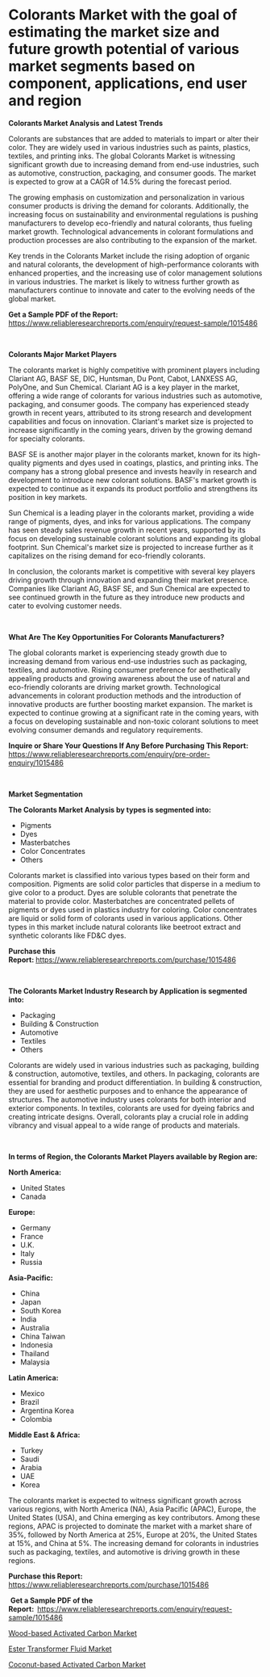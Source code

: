 <p><h1>Colorants Market with the goal of estimating the market size and future growth potential of various market segments based on component, applications, end user and region</h1></p><p><strong>Colorants Market Analysis and Latest Trends</strong></p>
<p><p>Colorants are substances that are added to materials to impart or alter their color. They are widely used in various industries such as paints, plastics, textiles, and printing inks. The global Colorants Market is witnessing significant growth due to increasing demand from end-use industries, such as automotive, construction, packaging, and consumer goods. The market is expected to grow at a CAGR of 14.5% during the forecast period.</p><p>The growing emphasis on customization and personalization in various consumer products is driving the demand for colorants. Additionally, the increasing focus on sustainability and environmental regulations is pushing manufacturers to develop eco-friendly and natural colorants, thus fueling market growth. Technological advancements in colorant formulations and production processes are also contributing to the expansion of the market.</p><p>Key trends in the Colorants Market include the rising adoption of organic and natural colorants, the development of high-performance colorants with enhanced properties, and the increasing use of color management solutions in various industries. The market is likely to witness further growth as manufacturers continue to innovate and cater to the evolving needs of the global market.</p></p>
<p><strong>Get a Sample PDF of the Report:&nbsp;</strong> <a href="https://www.reliableresearchreports.com/enquiry/request-sample/1015486">https://www.reliableresearchreports.com/enquiry/request-sample/1015486</a></p>
<p>&nbsp;</p>
<p><strong>Colorants Major Market Players</strong></p>
<p><p>The colorants market is highly competitive with prominent players including Clariant AG, BASF SE, DIC, Huntsman, Du Pont, Cabot, LANXESS AG, PolyOne, and Sun Chemical. Clariant AG is a key player in the market, offering a wide range of colorants for various industries such as automotive, packaging, and consumer goods. The company has experienced steady growth in recent years, attributed to its strong research and development capabilities and focus on innovation. Clariant's market size is projected to increase significantly in the coming years, driven by the growing demand for specialty colorants.</p><p>BASF SE is another major player in the colorants market, known for its high-quality pigments and dyes used in coatings, plastics, and printing inks. The company has a strong global presence and invests heavily in research and development to introduce new colorant solutions. BASF's market growth is expected to continue as it expands its product portfolio and strengthens its position in key markets.</p><p>Sun Chemical is a leading player in the colorants market, providing a wide range of pigments, dyes, and inks for various applications. The company has seen steady sales revenue growth in recent years, supported by its focus on developing sustainable colorant solutions and expanding its global footprint. Sun Chemical's market size is projected to increase further as it capitalizes on the rising demand for eco-friendly colorants.</p><p>In conclusion, the colorants market is competitive with several key players driving growth through innovation and expanding their market presence. Companies like Clariant AG, BASF SE, and Sun Chemical are expected to see continued growth in the future as they introduce new products and cater to evolving customer needs.</p></p>
<p>&nbsp;</p>
<p><strong>What Are The Key Opportunities For Colorants Manufacturers?</strong></p>
<p><p>The global colorants market is experiencing steady growth due to increasing demand from various end-use industries such as packaging, textiles, and automotive. Rising consumer preference for aesthetically appealing products and growing awareness about the use of natural and eco-friendly colorants are driving market growth. Technological advancements in colorant production methods and the introduction of innovative products are further boosting market expansion. The market is expected to continue growing at a significant rate in the coming years, with a focus on developing sustainable and non-toxic colorant solutions to meet evolving consumer demands and regulatory requirements.</p></p>
<p><strong>Inquire or Share Your Questions If Any Before Purchasing This Report:</strong> <a href="https://www.reliableresearchreports.com/enquiry/pre-order-enquiry/1015486">https://www.reliableresearchreports.com/enquiry/pre-order-enquiry/1015486</a></p>
<p>&nbsp;</p>
<p><strong>Market Segmentation</strong></p>
<p><strong>The Colorants Market Analysis by types is segmented into:</strong></p>
<p><ul><li>Pigments</li><li>Dyes</li><li>Masterbatches</li><li>Color Concentrates</li><li>Others</li></ul></p>
<p><p>Colorants market is classified into various types based on their form and composition. Pigments are solid color particles that disperse in a medium to give color to a product. Dyes are soluble colorants that penetrate the material to provide color. Masterbatches are concentrated pellets of pigments or dyes used in plastics industry for coloring. Color concentrates are liquid or solid form of colorants used in various applications. Other types in this market include natural colorants like beetroot extract and synthetic colorants like FD&C dyes.</p></p>
<p><strong>Purchase this Report:&nbsp;</strong><a href="https://www.reliableresearchreports.com/purchase/1015486">https://www.reliableresearchreports.com/purchase/1015486</a></p>
<p>&nbsp;</p>
<p><strong>The Colorants Market Industry Research by Application is segmented into:</strong></p>
<p><ul><li>Packaging</li><li>Building & Construction</li><li>Automotive</li><li>Textiles</li><li>Others</li></ul></p>
<p><p>Colorants are widely used in various industries such as packaging, building & construction, automotive, textiles, and others. In packaging, colorants are essential for branding and product differentiation. In building & construction, they are used for aesthetic purposes and to enhance the appearance of structures. The automotive industry uses colorants for both interior and exterior components. In textiles, colorants are used for dyeing fabrics and creating intricate designs. Overall, colorants play a crucial role in adding vibrancy and visual appeal to a wide range of products and materials.</p></p>
<p>&nbsp;</p>
<p><strong>In terms of Region, the Colorants Market Players available by Region are:</strong></p>
<p>
    <p> <strong> North America: </strong>
        <ul>
            <li>United States</li>
            <li>Canada</li>
        </ul>
        </p> 
    <p> <strong> Europe: </strong>
        <ul>
            <li>Germany</li>
            <li>France</li>
            <li>U.K.</li>
            <li>Italy</li>
            <li>Russia</li>
        </ul>
        </p> 
    <p> <strong> Asia-Pacific: </strong>
        <ul>
            <li>China</li>
            <li>Japan</li>
            <li>South Korea</li>
            <li>India</li>
            <li>Australia</li>
            <li>China Taiwan</li>
            <li>Indonesia</li>
            <li>Thailand</li>
            <li>Malaysia</li>
        </ul>
        </p> 
    <p> <strong> Latin America: </strong>
        <ul>
            <li>Mexico</li>
            <li>Brazil</li>
            <li>Argentina Korea</li>
            <li>Colombia</li>
        </ul>
        </p> 
    <p> <strong> Middle East & Africa: </strong>
        <ul>
            <li>Turkey</li>
            <li>Saudi</li>
            <li>Arabia</li>
            <li>UAE</li>
            <li>Korea</li>
        </ul>
    </p>
    </p>
<p><p>The colorants market is expected to witness significant growth across various regions, with North America (NA), Asia Pacific (APAC), Europe, the United States (USA), and China emerging as key contributors. Among these regions, APAC is projected to dominate the market with a market share of 35%, followed by North America at 25%, Europe at 20%, the United States at 15%, and China at 5%. The increasing demand for colorants in industries such as packaging, textiles, and automotive is driving growth in these regions.</p></p>
<p><strong>Purchase this Report: </strong><a href="https://www.reliableresearchreports.com/purchase/1015486">https://www.reliableresearchreports.com/purchase/1015486</a></p>
<p>&nbsp;<strong>Get a Sample PDF of the Report:&nbsp;&nbsp;</strong><a href="https://www.reliableresearchreports.com/enquiry/request-sample/1015486">https://www.reliableresearchreports.com/enquiry/request-sample/1015486</a></p>
<p><strong></strong></p>
<p><p><a href="https://view.publitas.com/reportprime-1/wood-based-activated-carbon-market-research-report-reveals-the-latest-trends-and-opportunities-of-this-market-for-period-from-2023-2030/">Wood-based Activated Carbon Market</a></p><p><a href="https://view.publitas.com/reportprime-1/ester-transformer-fluid-market-with-the-goal-of-estimating-the-market-size-and-future-growth-potential-of-various-market-segments-based-on-component-applications-end-user-and-region/">Ester Transformer Fluid Market</a></p><p><a href="https://view.publitas.com/reportprime-1/coconut-based-activated-carbon-market-a-comprehensive-report-of-its-market-share-growth-trends-2023-2030/">Coconut-based Activated Carbon Market</a></p></p>